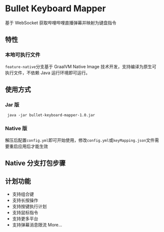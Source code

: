 # Bullet Keyboard Mapper
基于 WebSocket 获取哔哩哔哩直播弹幕并映射为键盘指令

## 特性

### 本地可执行文件
`feature-native`分支基于 GraalVM Native Image 技术开发，支持编译为原生可执行文件，不依赖 Java 运行环境即可运行。

## 使用方式
### Jar 版
``` shell
 java -jar bullet-keyboard-mapper-1.0.jar
```
### Native 版
解压后配置`config.yml`即可开始使用，修改`config.yml`或`keyMapping.json`文件需要重启应用后才能生效

## Native 分支打包步骤


## 计划功能
+ 支持组合键
+ 支持长按操作
+ 支持按键执行计划
+ 支持鼠标指令
+ 支持更多平台
+ 支持弹幕消息限流
  More...
